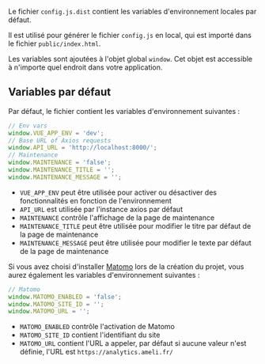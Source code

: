 Le fichier `config.js.dist` contient les variables d'environnement locales par défaut.

Il est utilisé pour générer le fichier `config.js` en local, qui est importé dans le fichier `public/index.html`.

<doc-alert type="info">

Les variables sont ajoutées à l'objet global `window`. Cet objet est accessible à n'importe quel endroit dans votre application.

</doc-alert>

## Variables par défaut

Par défaut, le fichier contient les variables d'environnement suivantes :

```js
// Env vars
window.VUE_APP_ENV = 'dev';
// Base URL of Axios requests
window.API_URL = 'http://localhost:8000/';
// Maintenance
window.MAINTENANCE = 'false';
window.MAINTENANCE_TITLE = '';
window.MAINTENANCE_MESSAGE = '';
```

- `VUE_APP_ENV` peut être utilisée pour activer ou désactiver des fonctionnalités en fonction de l'environnement
- `API_URL` est utilisée par l'instance axios par défaut
- `MAINTENANCE` contrôle l'affichage de la page de maintenance
- `MAINTENANCE_TITLE` peut être utilisée pour modifier le titre par défaut de la page de maintenance
- `MAINTENANCE_MESSAGE` peut être utilisée pour modifier le texte par défaut de la page de maintenance

Si vous avez choisi d'installer [Matomo](https://fr.matomo.org/) lors de la création du projet, vous aurez également les variables d'environnement suivantes :

```js
// Matomo
window.MATOMO_ENABLED = 'false';
window.MATOMO_SITE_ID = '';
window.MATOMO_URL = '';
```

- `MATOMO_ENABLED` contrôle l'activation de Matomo
- `MATOMO_SITE_ID` contient l'identifiant du site
- `MATOMO_URL` contient l'URL a appeler, par défaut si aucune valeur n'est définie, l'URL est `https://analytics.ameli.fr/`
